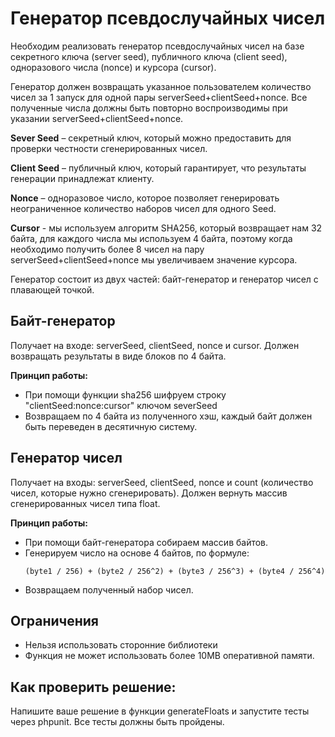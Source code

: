 # Генератор псевдослучайных чисел
Необходим реализовать генератор псевдослучайных чисел на базе секретного ключа (server seed), публичного ключа (client seed), одноразового числа (nonce) и курсора (cursor).

Генератор должен возвращать указанное пользователем количество чисел за 1 запуск для одной пары serverSeed+clientSeed+nonce. Все полученные числа должны быть повторно воспроизводимы при указании serverSeed+clientSeed+nonce.

**Sever Seed** – секретный ключ, который можно предоставить для проверки честности сгенерированных чисел.

**Client Seed** – публичный ключ, который гарантирует, что результаты генерации принадлежат клиенту.

**Nonce** – одноразовое число, которое позволяет генерировать неограниченное количество наборов чисел для одного Seed.

**Cursor** - мы используем алгоритм SHA256, который возвращает нам 32 байта, для каждого числа мы используем 4 байта, поэтому когда необходимо получить более 8 чисел на пару serverSeed+clientSeed+nonce мы увеличиваем значение курсора.

Генератор состоит из двух частей: байт-генератор и генератор чисел с плавающей точкой.

## Байт-генератор
Получает на входе: serverSeed, clientSeed, nonce и cursor.
Должен возвращать результаты в виде блоков по 4 байта.

**Принцип работы:**
- При помощи функции sha256 шифруем строку "clientSeed:nonce:cursor" ключом severSeed
- Возвращаем по 4 байта из полученного хэш, каждый байт должен быть переведен в десятичную систему.

## Генератор чисел
Получает на входы: serverSeed, clientSeed, nonce и count (количество чисел, которые нужно сгенерировать).
Должен вернуть массив сгенерированных чисел типа float.

**Принцип работы:**
- При помощи байт-генератора собираем массив байтов.
- Генерируем число на основе 4 байтов, по формуле:
  ```
  (byte1 / 256) + (byte2 / 256^2) + (byte3 / 256^3) + (byte4 / 256^4)
  ```
- Возвращаем полученный набор чисел.

## Ограничения
- Нельзя использовать сторонние библиотеки
- Функция не может использовать более 10MB оперативной памяти.

## Как проверить решение:
Напишите ваше решение в функции generateFloats и запустите тесты через phpunit. Все тесты должны быть пройдены.